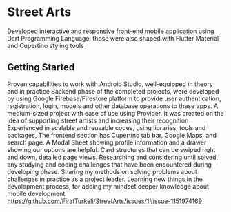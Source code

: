 # Street Arts

Developed interactive and responsive front-end mobile application using Dart Programming Language, those were also shaped with Flutter Material and Cupertino styling tools 

## Getting Started

Proven capabilities to work with Android Studio, well-equipped in theory and in practice
Backend phase of the completed projects, were developed by using Google Firebase/Firestore platform to provide user authentication, registration, login, models and other database operations to these apps. A medium-sized project with ease of use using Provider.
It was created on the idea of supporting street artists and increasing their recognition
Experienced in scalable and reusable codes, using libraries, tools and packages,
The frontend section has Cupertino tab bar, Google Maps, and search page. A Modal Sheet showing profile information and a drawer showing our options are helpful. Card structures that can be swiped right and down, detailed page views. 
Researching and considering until solved, any studying and coding challenges that have been encountered during developing phase.
Sharing my methods on solving problems about challenges in practice as a project leader.
Learning new things in the devolopment process, for adding my mindset deeper knowledge about mobile development.
https://github.com/FiratTurkeli/StreetArts/issues/1#issue-1151974169
